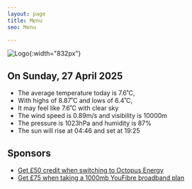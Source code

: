 ```yaml
---
layout: page
title: Menu
seo: Menu

---
```


![Logo](/images/logo.jpg){:width="832px"}

<!-- weather_marker starts -->
## On Sunday, 27 April 2025

- The average temperature today is 7.6˚C,
- With highs of 8.87˚C and lows of 6.4˚C,
- It may feel like 7.6˚C with clear sky
- The wind speed is 0.89m/s and visibility is 10000m
- The pressure is 1023hPa and humidity is 87%
- The sun will rise at 04:46 and set at 19:25

<!-- weather_marker ends -->

## Sponsors

- [Get £50 credit when switching to Octopus Energy](https://bit.ly/3oD1nnS)
- [Get £75 when taking a 1000mb YouFibre broadband plan](https://aklam.io/91zWhU?)
